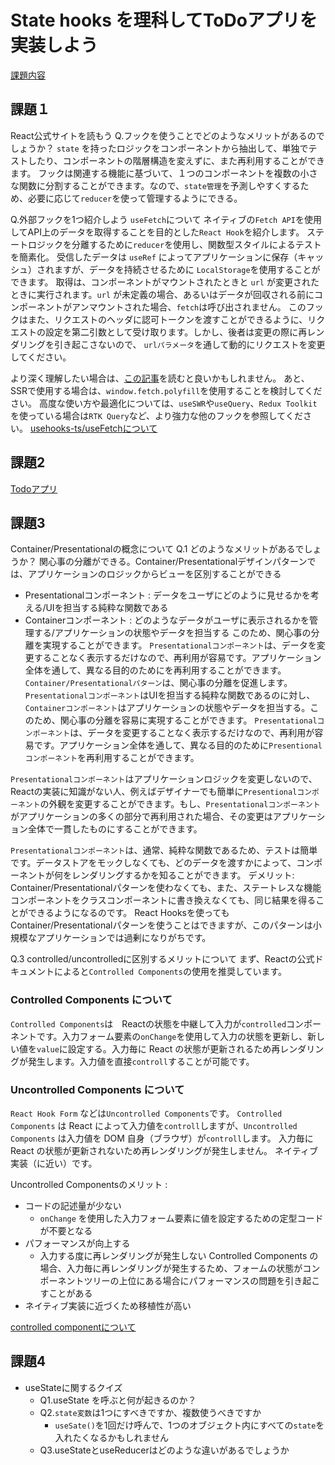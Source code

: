 # State hooks を理科してToDoアプリを実装しよう

[課題内容](https://airtable.com/appPxhCPFYGqqN9YU/tblVlFr2q4lIqDKYc/viwX8r6DpCRp80swL/recNu9gJ8m0XSbFRM?blocks=hide)

## 課題１
React公式サイトを読もう
Q.フックを使うことでどのようなメリットがあるのでしょうか？
`state` を持ったロジックをコンポーネントから抽出して、単独でテストしたり、コンポーネントの階層構造を変えずに、また再利用することができます。
フックは関連する機能に基づいて、１つのコンポーネントを複数の小さな関数に分割することができます。なので、`state管理`を予測しやすくするため、必要に応じて`reducer`を使って管理するようにできる。

Q.外部フックを1つ紹介しよう
`useFetch`について
ネイティブの`Fetch API`を使用してAPI上のデータを取得することを目的とした`React Hook`を紹介します。
ステートロジックを分離するために`reducer`を使用し、関数型スタイルによるテストを簡素化。
受信したデータは `useRef` によってアプリケーションに保存（キャッシュ）されますが、データを持続させるために `LocalStorage`を使用することができます。
取得は、コンポーネントがマウントされたときと `url` が変更されたときに実行されます。`url` が未定義の場合、あるいはデータが回収される前にコンポーネントがアンマウントされた場合、`fetch`は呼び出されません。
このフックはまた、リクエストのヘッダに認可トークンを渡すことができるように、リクエストの設定を第二引数として受け取ります。しかし、後者は変更の際に再レンダリングを引き起こさないので、 `urlパラメータ`を通して動的にリクエストを変更してください。

より深く理解したい場合は、[この記事](https://www.smashingmagazine.com/2020/07/custom-react-hook-fetch-cache-data/)を読むと良いかもしれません。
あと、SSRで使用する場合は、`window.fetch.polyfill`を使用することを検討してください。
高度な使い方や最適化については、`useSWR`や`useQuery`、`Redux Toolkit`を使っている場合は`RTK Query`など、より強力な他のフックを参照してください。
[usehooks-ts/useFetchについて](https://usehooks-ts.com/react-hook/use-fetch)

## 課題2
[Todoアプリ](https://github.com/knj-labo/learn_cypress)

## 課題3
Container/Presentationalの概念について
Q.1 どのようなメリットがあるでしょうか？
関心事の分離ができる。Container/Presentationalデザインパターンでは、アプリケーションのロジックからビューを区別することができる
- Presentationalコンポーネント : データをユーザにどのように見せるかを考える/UIを担当する純粋な関数である
- Containerコンポーネント : どのようなデータがユーザに表示されるかを管理する/アプリケーションの状態やデータを担当する
このため、関心事の分離を実現することができます。 `Presentationalコンポーネント`は、データを変更することなく表示するだけなので、再利用が容易です。アプリケーション全体を通して、異なる目的のためにを再利用することができます。
`Container/Presentationalパターン`は、関心事の分離を促進します。`Presentationalコンポーネント`はUIを担当する純粋な関数であるのに対し、`Containerコンポーネント`はアプリケーションの状態やデータを担当する。このため、関心事の分離を容易に実現することができます。
`Presentationalコンポーネント`は、データを変更することなく表示するだけなので、再利用が容易です。アプリケーション全体を通して、異なる目的のために`Presentionalコンポーネント`を再利用することができます。

`Presentationalコンポーネント`はアプリケーションロジックを変更しないので、Reactの実装に知識がない人、例えばデザイナーでも簡単に`Presentionalコンポーネント`の外観を変更することができます。もし、`Presentationalコンポーネント`がアプリケーションの多くの部分で再利用された場合、その変更はアプリケーション全体で一貫したものにすることができます。

`Presentationalコンポーネント`は、通常、純粋な関数であるため、テストは簡単です。データストアをモックしなくても、どのデータを渡すかによって、コンポーネントが何をレンダリングするかを知ることができます。
デメリット: Container/Presentationalパターンを使わなくても、また、ステートレスな機能コンポーネントをクラスコンポーネントに書き換えなくても、同じ結果を得ることができるようになるのです。
React Hooksを使ってもContainer/Presentationalパターンを使うことはできますが、このパターンは小規模なアプリケーションでは過剰になりがちです。

Q.3 controlled/uncontrolledに区別するメリットについて
まず、Reactの公式ドキュメントによると`Controlled Components`の使用を推奨しています。

### Controlled Components について
`Controlled Components`は　Reactの状態を中継して入力が`controlled`コンポーネントです。入力フォーム要素の`onChange`を使用して入力の状態を更新し、新しい値を`value`に設定する。入力毎に React の状態が更新されるため再レンダリングが発生します。入力値を直接`controll`することが可能です。

### Uncontrolled Components について
`React Hook Form` などは`Uncontrolled Components`です。
`Controlled Components` は React によって入力値を`controll`しますが、`Uncontrolled Components` は入力値を DOM 自身（ブラウザ）が`controll`します。
入力毎に React の状態が更新されないため再レンダリングが発生しません。 ネイティブ実装（に近い）です。

Uncontrolled Componentsのメリット : 
- コードの記述量が少ない
  - `onChange` を使用した入力フォーム要素に値を設定するための定型コードが不要となる
- パフォーマンスが向上する 
  - 入力する度に再レンダリングが発生しない
  Controlled Components の場合、入力毎に再レンダリングが発生するため、フォームの状態がコンポーネントツリーの上位にある場合にパフォーマンスの問題を引き起こすことがある
- ネイティブ実装に近づくため移植性が高い

[controlled componentについて](https://ja.reactjs.org/docs/uncontrolled-components.html)


## 課題4
- useStateに関するクイズ
  - Q1.useState を呼ぶと何が起きるのか？
  - Q2.`state変数`は1つにすべきですか、複数使うべきですか
    - `useSate()`を1回だけ呼んで、1つのオブジェクト内にすべての`state`を入れたくなるかもしれません
  - Q3.useStateとuseReducerはどのような違いがあるでしょうか
